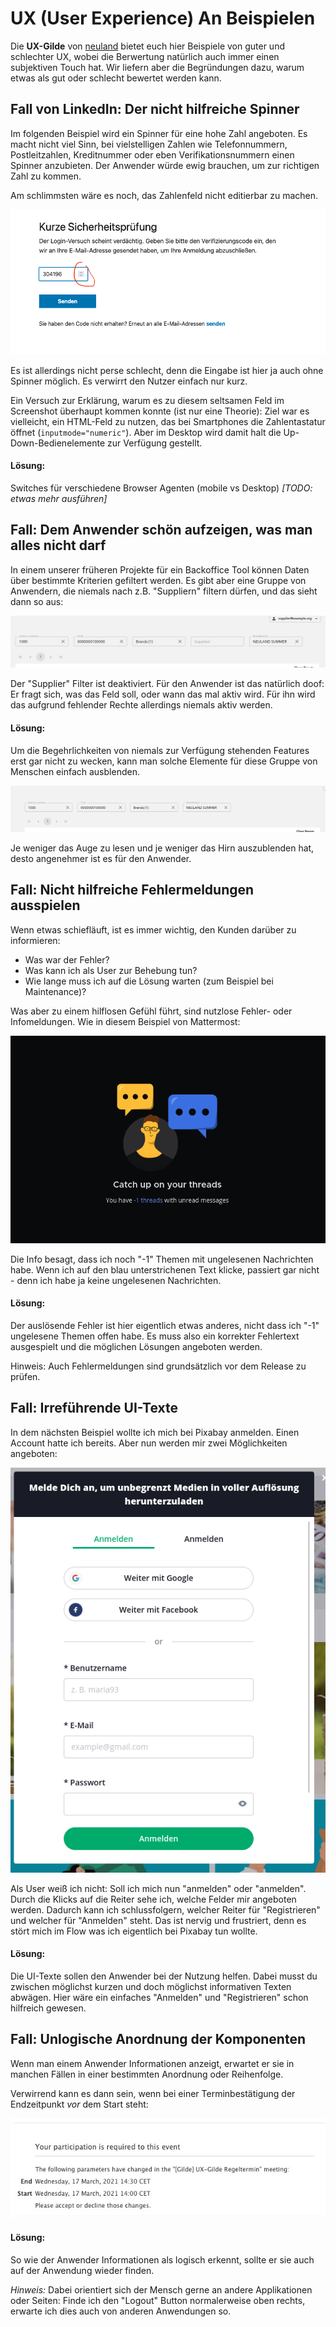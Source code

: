 # UX (User Experience) An Beispielen

Die **UX-Gilde** von [neuland](https://www.neuland-bfi.de/) bietet euch hier Beispiele von guter 
und schlechter UX, wobei die Berwertung natürlich auch immer einen subjektiven Touch hat. Wir 
liefern aber die Begründungen dazu, warum etwas als gut oder schlecht bewertet werden kann.

## Fall von LinkedIn: Der nicht hilfreiche Spinner

Im folgenden Beispiel wird ein Spinner für eine hohe Zahl angeboten. Es macht nicht viel Sinn, bei 
vielstelligen Zahlen wie Telefonnummern, Postleitzahlen, Kreditnummer oder eben Verifikationsnummern 
einen Spinner anzubieten. Der Anwender würde ewig brauchen, um zur richtigen Zahl zu kommen.

Am schlimmsten wäre es noch, das Zahlenfeld nicht editierbar zu machen.

![Beispiel unpassende Spinner Komponente](images/spinner-for-verify-number-fail.png)

Es ist allerdings nicht perse schlecht, denn die Eingabe ist hier ja auch ohne Spinner möglich. Es 
verwirrt den Nutzer einfach nur kurz.

Ein Versuch zur Erklärung, warum es zu diesem seltsamen Feld im Screenshot überhaupt kommen konnte 
(ist nur eine Theorie): 
Ziel war es vielleicht, ein HTML-Feld zu nutzen, das bei Smartphones die Zahlentastatur 
öffnet (`inputmode="numeric"`). Aber im Desktop wird damit halt die Up-Down-Bedienelemente zur 
Verfügung gestellt.

#### Lösung:
Switches für verschiedene Browser Agenten (mobile vs Desktop) _[TODO: etwas mehr ausführen]_

## Fall: Dem Anwender schön aufzeigen, was man alles nicht darf

In einem unserer früheren Projekte für ein Backoffice Tool können Daten über bestimmte Kriterien 
gefiltert werden. Es gibt aber eine Gruppe von Anwendern, die niemals nach z.B. "Suppliern" filtern 
dürfen, und das sieht dann so aus:

![Negativ-Beispiel von eingeschränkter Filtermöglichkeit](images/hide-instead-of-disable-fail.png)

Der "Supplier" Filter ist deaktiviert. Für den Anwender ist das natürlich doof: Er fragt sich, was 
das Feld soll, oder wann das mal aktiv wird. Für ihn wird das aufgrund fehlender Rechte allerdings 
niemals aktiv werden.

#### Lösung:
Um die Begehrlichkeiten von niemals zur Verfügung stehenden Features erst gar nicht zu wecken, kann 
man solche Elemente für diese Gruppe von Menschen einfach ausblenden.

![Positiv-Beispiel von eingeschränkter Filtermöglichkeit](images/hide-instead-of-disable-correct.png)

Je weniger das Auge zu lesen und je weniger das Hirn auszublenden hat, desto angenehmer ist es
für den Anwender.


## Fall: Nicht hilfreiche Fehlermeldungen ausspielen

Wenn etwas schiefläuft, ist es immer wichtig, den Kunden darüber zu informieren:
- Was war der Fehler?
- Was kann ich als User zur Behebung tun?
- Wie lange muss ich auf die Lösung warten (zum Beispiel bei Maintenance)?

Was aber zu einem hilflosen Gefühl führt, sind nutzlose Fehler- oder Infomeldungen. Wie in 
diesem Beispiel von Mattermost:

![Negativ-Beispiel von Fehlermeldungen](images/useless-error-messages.png)

Die Info besagt, dass ich noch "-1" Themen mit ungelesenen Nachrichten habe. Wenn ich auf den
blau unterstrichenen Text klicke, passiert gar nicht - denn ich habe ja keine ungelesenen
Nachrichten.

#### Lösung:

Der auslösende Fehler ist hier eigentlich etwas anderes, nicht dass ich "-1" ungelesene
Themen offen habe. Es muss also ein korrekter Fehlertext ausgespielt und die möglichen
Lösungen angeboten werden.

Hinweis: Auch Fehlermeldungen sind grundsätzlich vor dem Release zu prüfen.


## Fall: Irreführende UI-Texte

In dem nächsten Beispiel wollte ich mich bei Pixabay anmelden. Einen Account hatte ich bereits.
Aber nun werden mir zwei Möglichkeiten angeboten:

![Negativ-Beispiel von UI-Texten](images/misleading-uitexts.png)

Als User weiß ich nicht: Soll ich mich nun "anmelden" oder "anmelden". Durch die Klicks auf
die Reiter sehe ich, welche Felder mir angeboten werden. Dadurch kann ich schlussfolgern,
welcher Reiter für "Registrieren" und welcher für "Anmelden" steht. Das ist nervig und
frustriert, denn es stört mich im Flow was ich eigentlich bei Pixabay tun wollte.

#### Lösung:
Die UI-Texte sollen den Anwender bei der Nutzung helfen. Dabei musst du zwischen möglichst
kurzen und doch möglichst informativen Texten abwägen.
Hier wäre ein einfaches "Anmelden" und "Registrieren" schon hilfreich gewesen.


## Fall: Unlogische Anordnung der Komponenten

Wenn man einem Anwender Informationen anzeigt, erwartet er sie in manchen Fällen in einer
bestimmten Anordnung oder Reihenfolge.

Verwirrend kann es dann sein, wenn bei einer Terminbestätigung der Endzeitpunkt _vor_ dem
Start steht:

![Negativ-Beispiel von unlogischer Textanordnung](images/appointment-end-before-start.jpeg)

#### Lösung:

So wie der Anwender Informationen als logisch erkennt, sollte er sie auch auf der Anwendung
wieder finden.

_Hinweis:_ Dabei orientiert sich der Mensch gerne an andere Applikationen oder Seiten:
Finde ich den "Logout" Button normalerweise oben rechts, erwarte ich dies auch von anderen
Anwendungen so.
